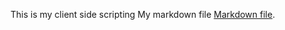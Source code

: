 
This is my client side scripting
My markdown file [Markdown file](https://github.com/Emerc12/Emerc12.github.io/blob/main/index.html).
